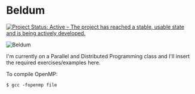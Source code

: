 # Beldum

[![Project Status: Active – The project has reached a stable, usable state and is being actively developed.](http://www.repostatus.org/badges/latest/active.svg)](http://www.repostatus.org/#active)

![Beldum](https://www.serebii.net/pokearth/sprites/dp/374.png)

I'm currently on a Parallel and Distributed Programming class and I'll insert the required exercises/examples here.

To compile OpenMP:

```shell
$ gcc -fopenmp file 
``` 
